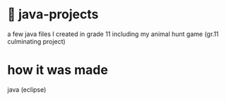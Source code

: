 # 💾 java-projects
a few java files I created in grade 11 including my animal hunt game (gr.11 culminating project) 

# how it was made
java (eclipse)
